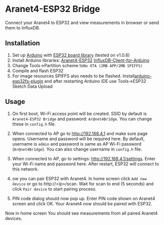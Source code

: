 # Aranet4-ESP32 Bridge
Connect your Aranet4 to ESP32 and view measurements in browser or send them to InfluxDB.

## Installation
1. Set up [Arduino](https://www.arduino.cc/) with [ESP32 board library](https://github.com/espressif/arduino-esp32) (tested on v1.0.6)
2. Install Arduino libraries:
	[Aranet4-ESP32](https://github.com/Anrijs/Aranet4-ESP32)
	[InfluxDB-Client-for-Arduino](https://github.com/tobiasschuerg/InfluxDB-Client-for-Arduino)
3. Change Tools->Partition scheme to`No OTA (2MB APP/2MB SPIFFS)`
4. Compile and flash ESP32
5. For image resources SPIFFS also needs to be flashed. Install[arduino-esp32fs-plugin](https://github.com/me-no-dev/arduino-esp32fs-plugin) and after restarting Arduino IDE use Tools->ESP32 Sketch Data Upload

## Usage
1. On first boot, Wi-Fi access point will be created. SSID by default is `Aranet4-ESP32 Bridge` and password: `Ar@net4Br1dge`. You can change these in `config.h` file.

2. When connected to AP go to http://192.168.4.1 and make sure page opens. Username and password will be required here. By default, username is `admin` and password is same as AP Wi-Fi password (`Ar@net4Br1dge`). You can also change username in  `config.h`  file.

3. When connected to AP, go to settings: http://192.168.4.1/settings. Enter your Wi-Fi name and password here. After restart, ESP32 will connect to this network.

4. ow you can pair ESP32 with Aranet4. In home screen click `Add new device` or go to http://\<ip\>/scan. Wait for scan to end (5 seconds) and click `Pair device` to start pairing process.

5. PIN code dialog should now pop up. Enter PIN code shown on Aranet4 screen and click OK. Your Aranet4 now should be paired with ESP32.

Now in home screen You should see measurements from all paired Aranet4 devices.

